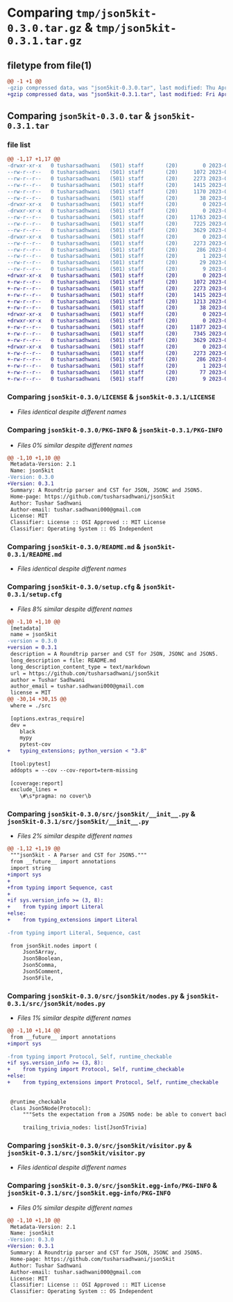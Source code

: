 # Comparing `tmp/json5kit-0.3.0.tar.gz` & `tmp/json5kit-0.3.1.tar.gz`

## filetype from file(1)

```diff
@@ -1 +1 @@
-gzip compressed data, was "json5kit-0.3.0.tar", last modified: Thu Apr 13 21:51:33 2023, max compression
+gzip compressed data, was "json5kit-0.3.1.tar", last modified: Fri Apr 14 13:24:47 2023, max compression
```

## Comparing `json5kit-0.3.0.tar` & `json5kit-0.3.1.tar`

### file list

```diff
@@ -1,17 +1,17 @@
-drwxr-xr-x   0 tusharsadhwani   (501) staff       (20)        0 2023-04-13 21:51:33.727327 json5kit-0.3.0/
--rw-r--r--   0 tusharsadhwani   (501) staff       (20)     1072 2023-04-13 16:58:14.000000 json5kit-0.3.0/LICENSE
--rw-r--r--   0 tusharsadhwani   (501) staff       (20)     2273 2023-04-13 21:51:33.727432 json5kit-0.3.0/PKG-INFO
--rw-r--r--   0 tusharsadhwani   (501) staff       (20)     1415 2023-04-13 21:46:23.000000 json5kit-0.3.0/README.md
--rw-r--r--   0 tusharsadhwani   (501) staff       (20)     1170 2023-04-13 21:51:33.727888 json5kit-0.3.0/setup.cfg
--rw-r--r--   0 tusharsadhwani   (501) staff       (20)       38 2023-04-13 16:58:14.000000 json5kit-0.3.0/setup.py
-drwxr-xr-x   0 tusharsadhwani   (501) staff       (20)        0 2023-04-13 21:51:33.725056 json5kit-0.3.0/src/
-drwxr-xr-x   0 tusharsadhwani   (501) staff       (20)        0 2023-04-13 21:51:33.726347 json5kit-0.3.0/src/json5kit/
--rw-r--r--   0 tusharsadhwani   (501) staff       (20)    11763 2023-04-13 21:33:38.000000 json5kit-0.3.0/src/json5kit/__init__.py
--rw-r--r--   0 tusharsadhwani   (501) staff       (20)     7225 2023-04-13 21:43:51.000000 json5kit-0.3.0/src/json5kit/nodes.py
--rw-r--r--   0 tusharsadhwani   (501) staff       (20)     3629 2023-04-13 21:44:53.000000 json5kit-0.3.0/src/json5kit/visitor.py
-drwxr-xr-x   0 tusharsadhwani   (501) staff       (20)        0 2023-04-13 21:51:33.727173 json5kit-0.3.0/src/json5kit.egg-info/
--rw-r--r--   0 tusharsadhwani   (501) staff       (20)     2273 2023-04-13 21:51:33.000000 json5kit-0.3.0/src/json5kit.egg-info/PKG-INFO
--rw-r--r--   0 tusharsadhwani   (501) staff       (20)      286 2023-04-13 21:51:33.000000 json5kit-0.3.0/src/json5kit.egg-info/SOURCES.txt
--rw-r--r--   0 tusharsadhwani   (501) staff       (20)        1 2023-04-13 21:51:33.000000 json5kit-0.3.0/src/json5kit.egg-info/dependency_links.txt
--rw-r--r--   0 tusharsadhwani   (501) staff       (20)       29 2023-04-13 21:51:33.000000 json5kit-0.3.0/src/json5kit.egg-info/requires.txt
--rw-r--r--   0 tusharsadhwani   (501) staff       (20)        9 2023-04-13 21:51:33.000000 json5kit-0.3.0/src/json5kit.egg-info/top_level.txt
+drwxr-xr-x   0 tusharsadhwani   (501) staff       (20)        0 2023-04-14 13:24:47.501735 json5kit-0.3.1/
+-rw-r--r--   0 tusharsadhwani   (501) staff       (20)     1072 2023-04-13 16:58:14.000000 json5kit-0.3.1/LICENSE
+-rw-r--r--   0 tusharsadhwani   (501) staff       (20)     2273 2023-04-14 13:24:47.501847 json5kit-0.3.1/PKG-INFO
+-rw-r--r--   0 tusharsadhwani   (501) staff       (20)     1415 2023-04-13 21:46:23.000000 json5kit-0.3.1/README.md
+-rw-r--r--   0 tusharsadhwani   (501) staff       (20)     1213 2023-04-14 13:24:47.502330 json5kit-0.3.1/setup.cfg
+-rw-r--r--   0 tusharsadhwani   (501) staff       (20)       38 2023-04-13 16:58:14.000000 json5kit-0.3.1/setup.py
+drwxr-xr-x   0 tusharsadhwani   (501) staff       (20)        0 2023-04-14 13:24:47.497236 json5kit-0.3.1/src/
+drwxr-xr-x   0 tusharsadhwani   (501) staff       (20)        0 2023-04-14 13:24:47.500376 json5kit-0.3.1/src/json5kit/
+-rw-r--r--   0 tusharsadhwani   (501) staff       (20)    11877 2023-04-14 13:21:37.000000 json5kit-0.3.1/src/json5kit/__init__.py
+-rw-r--r--   0 tusharsadhwani   (501) staff       (20)     7345 2023-04-14 13:19:22.000000 json5kit-0.3.1/src/json5kit/nodes.py
+-rw-r--r--   0 tusharsadhwani   (501) staff       (20)     3629 2023-04-13 21:44:53.000000 json5kit-0.3.1/src/json5kit/visitor.py
+drwxr-xr-x   0 tusharsadhwani   (501) staff       (20)        0 2023-04-14 13:24:47.501567 json5kit-0.3.1/src/json5kit.egg-info/
+-rw-r--r--   0 tusharsadhwani   (501) staff       (20)     2273 2023-04-14 13:24:47.000000 json5kit-0.3.1/src/json5kit.egg-info/PKG-INFO
+-rw-r--r--   0 tusharsadhwani   (501) staff       (20)      286 2023-04-14 13:24:47.000000 json5kit-0.3.1/src/json5kit.egg-info/SOURCES.txt
+-rw-r--r--   0 tusharsadhwani   (501) staff       (20)        1 2023-04-14 13:24:47.000000 json5kit-0.3.1/src/json5kit.egg-info/dependency_links.txt
+-rw-r--r--   0 tusharsadhwani   (501) staff       (20)       77 2023-04-14 13:24:47.000000 json5kit-0.3.1/src/json5kit.egg-info/requires.txt
+-rw-r--r--   0 tusharsadhwani   (501) staff       (20)        9 2023-04-14 13:24:47.000000 json5kit-0.3.1/src/json5kit.egg-info/top_level.txt
```

### Comparing `json5kit-0.3.0/LICENSE` & `json5kit-0.3.1/LICENSE`

 * *Files identical despite different names*

### Comparing `json5kit-0.3.0/PKG-INFO` & `json5kit-0.3.1/PKG-INFO`

 * *Files 0% similar despite different names*

```diff
@@ -1,10 +1,10 @@
 Metadata-Version: 2.1
 Name: json5kit
-Version: 0.3.0
+Version: 0.3.1
 Summary: A Roundtrip parser and CST for JSON, JSONC and JSON5.
 Home-page: https://github.com/tusharsadhwani/json5kit
 Author: Tushar Sadhwani
 Author-email: tushar.sadhwani000@gmail.com
 License: MIT
 Classifier: License :: OSI Approved :: MIT License
 Classifier: Operating System :: OS Independent
```

### Comparing `json5kit-0.3.0/README.md` & `json5kit-0.3.1/README.md`

 * *Files identical despite different names*

### Comparing `json5kit-0.3.0/setup.cfg` & `json5kit-0.3.1/setup.cfg`

 * *Files 8% similar despite different names*

```diff
@@ -1,10 +1,10 @@
 [metadata]
 name = json5kit
-version = 0.3.0
+version = 0.3.1
 description = A Roundtrip parser and CST for JSON, JSONC and JSON5.
 long_description = file: README.md
 long_description_content_type = text/markdown
 url = https://github.com/tusharsadhwani/json5kit
 author = Tushar Sadhwani
 author_email = tushar.sadhwani000@gmail.com
 license = MIT
@@ -30,14 +30,15 @@
 where = ./src
 
 [options.extras_require]
 dev = 
 	black
 	mypy
 	pytest-cov
+	typing_extensions; python_version < "3.8"
 
 [tool:pytest]
 addopts = --cov --cov-report=term-missing
 
 [coverage:report]
 exclude_lines = 
 	\#\s*pragma: no cover\b
```

### Comparing `json5kit-0.3.0/src/json5kit/__init__.py` & `json5kit-0.3.1/src/json5kit/__init__.py`

 * *Files 2% similar despite different names*

```diff
@@ -1,12 +1,19 @@
 """json5kit - A Parser and CST for JSON5."""
 from __future__ import annotations
 import string
+import sys
+
+from typing import Sequence, cast
+
+if sys.version_info >= (3, 8):
+    from typing import Literal
+else:
+    from typing_extensions import Literal
 
-from typing import Literal, Sequence, cast
 
 from json5kit.nodes import (
     Json5Array,
     Json5Boolean,
     Json5Comma,
     Json5Comment,
     Json5File,
```

### Comparing `json5kit-0.3.0/src/json5kit/nodes.py` & `json5kit-0.3.1/src/json5kit/nodes.py`

 * *Files 1% similar despite different names*

```diff
@@ -1,10 +1,14 @@
 from __future__ import annotations
+import sys
 
-from typing import Protocol, Self, runtime_checkable
+if sys.version_info >= (3, 8):
+    from typing import Protocol, Self, runtime_checkable
+else:
+    from typing_extensions import Protocol, Self, runtime_checkable
 
 
 @runtime_checkable
 class Json5Node(Protocol):
     """Sets the expectation from a JSON5 node: be able to convert back to source."""
 
     trailing_trivia_nodes: list[Json5Trivia]
```

### Comparing `json5kit-0.3.0/src/json5kit/visitor.py` & `json5kit-0.3.1/src/json5kit/visitor.py`

 * *Files identical despite different names*

### Comparing `json5kit-0.3.0/src/json5kit.egg-info/PKG-INFO` & `json5kit-0.3.1/src/json5kit.egg-info/PKG-INFO`

 * *Files 0% similar despite different names*

```diff
@@ -1,10 +1,10 @@
 Metadata-Version: 2.1
 Name: json5kit
-Version: 0.3.0
+Version: 0.3.1
 Summary: A Roundtrip parser and CST for JSON, JSONC and JSON5.
 Home-page: https://github.com/tusharsadhwani/json5kit
 Author: Tushar Sadhwani
 Author-email: tushar.sadhwani000@gmail.com
 License: MIT
 Classifier: License :: OSI Approved :: MIT License
 Classifier: Operating System :: OS Independent
```


